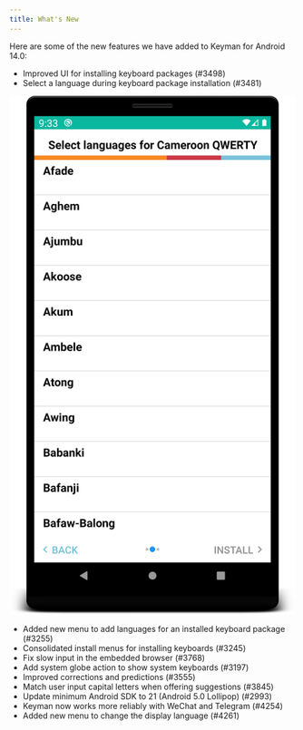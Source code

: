 ```yaml
---
title: What's New
---
```


Here are some of the new features we have added to Keyman for Android 14.0:

* Improved UI for installing keyboard packages (#3498)
* Select a language during keyboard package installation (#3481)

![](../android_images/select_language.png)

* Added new menu to add languages for an installed keyboard package (#3255)
* Consolidated install menus for installing keyboards (#3245)
* Fix slow input in the embedded browser (#3768)
* Add system globe action to show system keyboards (#3197)
* Improved corrections and predictions (#3555)
* Match user input capital letters when offering suggestions (#3845)
* Update minimum Android SDK to 21 (Android 5.0 Lollipop) (#2993)
* Keyman now works more reliably with WeChat and Telegram (#4254)
* Added new menu to change the display language (#4261)

